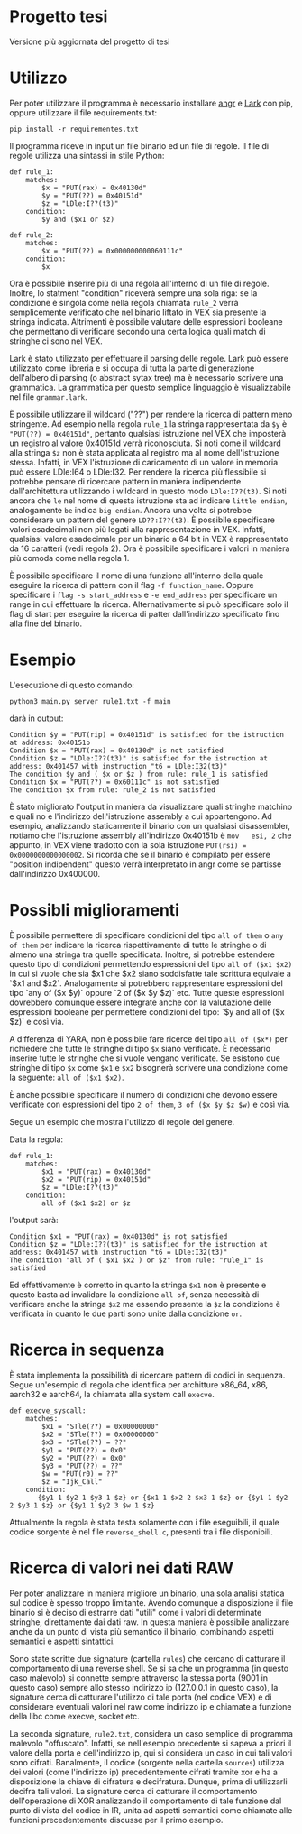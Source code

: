 # Progetto tesi

Versione più aggiornata del progetto di tesi

# Utilizzo

Per poter utilizzare il programma è necessario installare [angr](https://github.com/angr/angr) e [Lark](https://github.com/lark-parser/lark) con pip, oppure utilizzare il file requirements.txt:

`pip install -r requirementes.txt`

Il programma riceve in input un file binario ed un file di regole. Il file di regole utilizza una sintassi in stile Python:

```
def rule_1:
    matches:
        $x = "PUT(rax) = 0x40130d"
        $y = "PUT(??) = 0x40151d"
        $z = "LDle:I??(t3)"
    condition:
        $y and ($x1 or $z)

def rule_2:
    matches:
        $x = "PUT(??) = 0x000000000060111c"
    condition:
        $x
```    
        
Ora è possibile inserire più di una regola all'interno di un file di regole. Inoltre, lo statment "condition" riceverà sempre una sola riga: se la condizione è singola come nella regola chiamata `rule_2` verrà semplicemente verificato che nel binario liftato in VEX sia presente la stringa indicata.
Altrimenti è possibile valutare delle espressioni booleane che permettano di verificare secondo una certa logica quali match di stringhe ci sono nel VEX.

Lark è stato utilizzato per effettuare il parsing delle regole. Lark può essere utilizzato come libreria e si occupa di tutta la parte di generazione dell'albero di parsing (o abstract sytax tree) ma è necessario scrivere una grammatica. La grammatica per questo semplice linguaggio è visualizzabile nel file `grammar.lark`.

È possibile utilizzare il wildcard ("??") per rendere la ricerca di pattern meno stringente. Ad esempio nella regola `rule_1` la stringa rappresentata da `$y` è `"PUT(??) = 0x40151d"`, pertanto qualsiasi istruzione nel VEX che imposterà un registro al valore 0x40151d verrà riconosciuta. Si noti come il wildcard alla stringa `$z` non è stata applicata al registro ma al nome dell'istruzione stessa. Infatti, in VEX l'istruzione di caricamento di un valore in memoria può essere LDle:I64 o LDle:I32. Per rendere la ricerca più flessibile si potrebbe pensare di ricercare pattern in maniera indipendente dall'architettura utilizzando i wildcard in questo modo `LDle:I??(t3)`. Si noti ancora che `le` nel nome di questa istruzione sta ad indicare `little endian`, analogamente `be` indica `big endian`. Ancora una volta si potrebbe considerare un pattern del genere `LD??:I??(t3)`.
È possibile specificare valori esadecimali non più legati  alla rappresentazione in VEX. Infatti, qualsiasi valore esadecimale per un binario a 64 bit in VEX è rappresentato da 16 caratteri (vedi regola 2). Ora è possibile specificare i valori in maniera più comoda come nella regola 1.


È possibile specificare il nome di una funzione all'interno della quale eseguire la ricerca di pattern con il flag `-f function_name`. Oppure specificare i `flag -s start_address` e `-e end_address` per specificare un range in cui effettuare la ricerca. Alternativamente si può specificare solo il flag di start per eseguire la ricerca di patter dall'indirizzo specificato fino alla fine del binario.

# Esempio

L'esecuzione di questo comando:

`python3 main.py server rule1.txt -f main`


darà in output:

 ```
Condition $y = "PUT(rip) = 0x40151d" is satisfied for the istruction at address: 0x40151b
Condition $x = "PUT(rax) = 0x40130d" is not satisfied
Condition $z = "LDle:I??(t3)" is satisfied for the istruction at address: 0x401457 with instruction "t6 = LDle:I32(t3)"
The condition $y and ( $x or $z ) from rule: rule_1 is satisfied
Condition $x = "PUT(??) = 0x60111c" is not satisfied
The condition $x from rule: rule_2 is not satisfied
```

È stato migliorato l'output in maniera da visualizzare quali stringhe matchino e quali no e l'indirizzo dell'istruzione assembly a cui appartengono. Ad esempio, analizzando staticamente il binario con un qualsiasi disassembler, notiamo che l'istruzione assembly all'indirizzo 0x40151b è `mov   esi, 2` che appunto, in VEX viene tradotto con la sola istruzione `PUT(rsi) = 0x0000000000000002`. Si ricorda che se il binario è compilato per essere "position indipendent" questo verrà interpretato in angr come se partisse dall'indirizzo 0x400000.

# Possibli miglioramenti

È possibile permettere di specificare condizioni del tipo `all of them` o `any of them` per indicare la ricerca rispettivamente di tutte le stringhe o di almeno una stringa tra quelle specificata. Inoltre, si potrebbe estendere questo tipo di condizioni permettendo espressioni del tipo `all of ($x1 $x2)` in cui si vuole che sia $x1 che $x2 siano soddisfatte tale scrittura equivale a `$x1 and $x2`. Analogamente si potrebbero rappresentare espressioni del tipo `any of ($x $y)` oppure `2 of ($x $y $z)` etc. Tutte queste espressioni dovrebbero comunque essere integrate anche con la valutazione delle espressioni booleane per permettere condizioni del tipo:
`$y and all of ($x $z)` e così via.
 
A differenza di YARA, non è possibile fare ricerce del tipo `all of ($x*)` per richiedere che tutte le stringhe di tipo `$x` siano verificate. È necessario inserire tutte le stringhe che si vuole vengano verificate. Se esistono due stringhe di tipo `$x` come `$x1` e `$x2` bisognerà scrivere una condizione come la seguente: `all of ($x1 $x2)`.

È anche possibile specificare il numero di condizioni che devono essere verificate con espressioni del tipo `2 of them`, `3 of ($x $y $z $w)` e così via.

Segue un esempio che mostra l'utilizzo di regole del genere.

Data la regola:
```
def rule_1:
    matches:
        $x1 = "PUT(rax) = 0x40130d"
        $x2 = "PUT(rip) = 0x40151d"
        $z = "LDle:I??(t3)"
    condition:
        all of ($x1 $x2) or $z
```

l'output sarà:
```
Condition $x1 = "PUT(rax) = 0x40130d" is not satisfied
Condition $z = "LDle:I??(t3)" is satisfied for the istruction at address: 0x401457 with instruction "t6 = LDle:I32(t3)"
The condition "all of ( $x1 $x2 ) or $z" from rule: "rule_1" is satisfied
```
Ed effettivamente è corretto in quanto la stringa `$x1` non è presente e questo basta ad invalidare la condizione `all of`, senza necessità di verificare anche la stringa `$x2` ma essendo presente la `$z` la condizione è verificata in quanto le due parti sono unite dalla condizione `or`.

# Ricerca in sequenza

È stata implementa la possibilità di ricercare pattern di codici in sequenza. Segue un'esempio di regola che identifica per architture x86_64, x86, aarch32 e aarch64, la chiamata alla system call `execve`.

```
def execve_syscall:
    matches:
        $x1 = "STle(??) = 0x00000000"
        $x2 = "STle(??) = 0x00000000"
        $x3 = "STle(??) = ??"
        $y1 = "PUT(??) = 0x0"
        $y2 = "PUT(??) = 0x0"
        $y3 = "PUT(??) = ??"
        $w = "PUT(r0) = ??"
        $z = "Ijk_Call"
    condition:
       {$y1 1 $y2 1 $y3 1 $z} or {$x1 1 $x2 2 $x3 1 $z} or {$y1 1 $y2 2 $y3 1 $z} or {$y1 1 $y2 3 $w 1 $z}
```
Attualmente la regola è stata testa solamente con i file eseguibili, il quale codice sorgente è nel file `reverse_shell.c`, presenti tra i file disponibili.

# Ricerca di valori nei dati RAW

Per poter analizzare in maniera migliore un binario, una sola analisi statica sul codice è spesso troppo limitante. 
Avendo comunque a disposizione il file binario si è deciso di estrarre dati "utili" come i valori di determinate stringhe, direttamente dai dati raw.
In questa maniera è possibile analizzare anche da un punto di vista più semantico il binario, combinando aspetti semantici e aspetti sintattici.

Sono state scritte due signature (cartella `rules`) che cercano di catturare il comportamento di una reverse shell.
Se si sa che un programma (in questo caso malevolo) si connette sempre attraverso la stessa porta (9001 in questo caso)
sempre allo stesso indirizzo ip (127.0.0.1 in questo caso), la signature cerca di catturare l'utilizzo di tale porta (nel codice VEX) e 
di considerare eventuali valori nel raw come indirizzo ip e chiamate a funzione della libc come execve, socket etc.

La seconda signature, `rule2.txt`, considera un caso semplice di programma malevolo "offuscato". Infatti, se nell'esempio precedente 
si sapeva a priori il valore della porta e dell'indirizzo ip, qui si considera un caso in cui tali valori sono cifrati.
Banalmente, il codice (sorgente nella cartella `sources`) utilizza dei valori (come l'indirizzo ip) precedentemente cifrati tramite xor e
ha a disposizione la chiave di cifratura e decifratura. Dunque, prima di utilizzarli decifra tali valori. La signature cerca di catturare il comportamento
dell'operazione di XOR analizzando il comportamento di tale funzione dal punto di vista del codice in IR, unita ad aspetti semantici come chiamate 
alle funzioni precedentemente discusse per il primo esempio.
